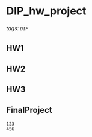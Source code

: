 # DIP_hw_project
###### tags: `DIP`


## HW1


## HW2


## HW3
    
    
## FinalProject   
    123
    456